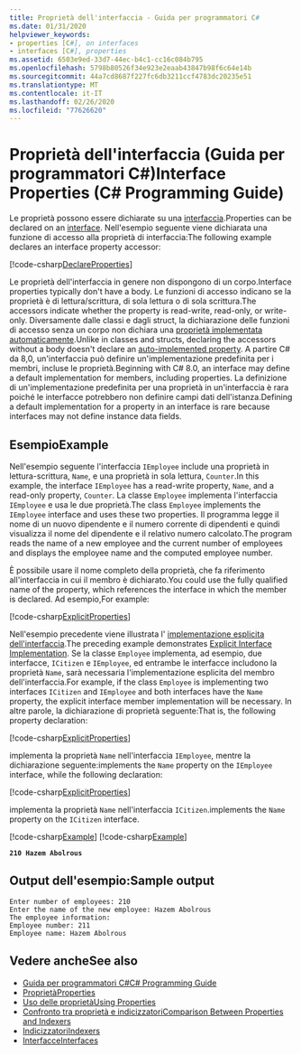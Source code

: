 ```yaml
---
title: Proprietà dell'interfaccia - Guida per programmatori C#
ms.date: 01/31/2020
helpviewer_keywords:
- properties [C#], on interfaces
- interfaces [C#], properties
ms.assetid: 6503e9ed-33d7-44ec-b4c1-cc16c084b795
ms.openlocfilehash: 5798b80526f34e923e2eaab43847b98f6c64e14b
ms.sourcegitcommit: 44a7cd8687f227fc6db3211ccf4783dc20235e51
ms.translationtype: MT
ms.contentlocale: it-IT
ms.lasthandoff: 02/26/2020
ms.locfileid: "77626620"
---
```

# <a name="interface-properties-c-programming-guide"></a><span data-ttu-id="46979-102">Proprietà dell'interfaccia (Guida per programmatori C#)</span><span class="sxs-lookup"><span data-stu-id="46979-102">Interface Properties (C# Programming Guide)</span></span>

<span data-ttu-id="46979-103">Le proprietà possono essere dichiarate su una [interfaccia](../../language-reference/keywords/interface.md).</span><span class="sxs-lookup"><span data-stu-id="46979-103">Properties can be declared on an [interface](../../language-reference/keywords/interface.md).</span></span> <span data-ttu-id="46979-104">Nell'esempio seguente viene dichiarata una funzione di accesso alla proprietà di interfaccia:</span><span class="sxs-lookup"><span data-stu-id="46979-104">The following example declares an interface property accessor:</span></span>

[!code-csharp[DeclareProperties](~/samples/snippets/csharp/interfaces/properties.cs#DeclareInterfaceProperties)]

<span data-ttu-id="46979-105">Le proprietà dell'interfaccia in genere non dispongono di un corpo.</span><span class="sxs-lookup"><span data-stu-id="46979-105">Interface properties typically don't have a body.</span></span> <span data-ttu-id="46979-106">Le funzioni di accesso indicano se la proprietà è di lettura/scrittura, di sola lettura o di sola scrittura.</span><span class="sxs-lookup"><span data-stu-id="46979-106">The accessors indicate whether the property is read-write, read-only, or write-only.</span></span> <span data-ttu-id="46979-107">Diversamente dalle classi e dagli struct, la dichiarazione delle funzioni di accesso senza un corpo non dichiara una [proprietà implementata automaticamente](auto-implemented-properties.md).</span><span class="sxs-lookup"><span data-stu-id="46979-107">Unlike in classes and structs, declaring the accessors without a body doesn't declare an [auto-implemented property](auto-implemented-properties.md).</span></span> <span data-ttu-id="46979-108">A partire C# da 8,0, un'interfaccia può definire un'implementazione predefinita per i membri, incluse le proprietà.</span><span class="sxs-lookup"><span data-stu-id="46979-108">Beginning with C# 8.0, an interface may define a default implementation for members, including properties.</span></span> <span data-ttu-id="46979-109">La definizione di un'implementazione predefinita per una proprietà in un'interfaccia è rara poiché le interfacce potrebbero non definire campi dati dell'istanza.</span><span class="sxs-lookup"><span data-stu-id="46979-109">Defining a default implementation for a property in an interface is rare because interfaces may not define instance data fields.</span></span>

## <a name="example"></a><span data-ttu-id="46979-110">Esempio</span><span class="sxs-lookup"><span data-stu-id="46979-110">Example</span></span>

<span data-ttu-id="46979-111">Nell'esempio seguente l'interfaccia `IEmployee` include una proprietà in lettura-scrittura, `Name`, e una proprietà in sola lettura, `Counter`.</span><span class="sxs-lookup"><span data-stu-id="46979-111">In this example, the interface `IEmployee` has a read-write property, `Name`, and a read-only property, `Counter`.</span></span> <span data-ttu-id="46979-112">La classe `Employee` implementa l'interfaccia `IEmployee` e usa le due proprietà.</span><span class="sxs-lookup"><span data-stu-id="46979-112">The class `Employee` implements the `IEmployee` interface and uses these two properties.</span></span> <span data-ttu-id="46979-113">Il programma legge il nome di un nuovo dipendente e il numero corrente di dipendenti e quindi visualizza il nome del dipendente e il relativo numero calcolato.</span><span class="sxs-lookup"><span data-stu-id="46979-113">The program reads the name of a new employee and the current number of employees and displays the employee name and the computed employee number.</span></span>

<span data-ttu-id="46979-114">È possibile usare il nome completo della proprietà, che fa riferimento all'interfaccia in cui il membro è dichiarato.</span><span class="sxs-lookup"><span data-stu-id="46979-114">You could use the fully qualified name of the property, which references the interface in which the member is declared.</span></span> <span data-ttu-id="46979-115">Ad esempio,</span><span class="sxs-lookup"><span data-stu-id="46979-115">For example:</span></span>

[!code-csharp[ExplicitProperties](~/samples/snippets/csharp/interfaces/properties.cs#ExplicitImplementation)]

<span data-ttu-id="46979-116">Nell'esempio precedente viene illustrata l' [implementazione esplicita dell'interfaccia](../interfaces/explicit-interface-implementation.md).</span><span class="sxs-lookup"><span data-stu-id="46979-116">The preceding example demonstrates [Explicit Interface Implementation](../interfaces/explicit-interface-implementation.md).</span></span> <span data-ttu-id="46979-117">Se la classe `Employee` implementa, ad esempio, due interfacce, `ICitizen` e `IEmployee`, ed entrambe le interfacce includono la proprietà `Name`, sarà necessaria l'implementazione esplicita del membro dell'interfaccia.</span><span class="sxs-lookup"><span data-stu-id="46979-117">For example, if the class `Employee` is implementing two interfaces `ICitizen` and `IEmployee` and both interfaces have the `Name` property, the explicit interface member implementation will be necessary.</span></span> <span data-ttu-id="46979-118">In altre parole, la dichiarazione di proprietà seguente:</span><span class="sxs-lookup"><span data-stu-id="46979-118">That is, the following property declaration:</span></span>

[!code-csharp[ExplicitProperties](~/samples/snippets/csharp/interfaces/properties.cs#ExplicitImplementation)]

<span data-ttu-id="46979-119">implementa la proprietà `Name` nell'interfaccia `IEmployee`, mentre la dichiarazione seguente:</span><span class="sxs-lookup"><span data-stu-id="46979-119">implements the `Name` property on the `IEmployee` interface, while the following declaration:</span></span>

[!code-csharp[ExplicitProperties](~/samples/snippets/csharp/interfaces/properties.cs#CitizenImplementation)]

<span data-ttu-id="46979-120">implementa la proprietà `Name` nell'interfaccia `ICitizen`.</span><span class="sxs-lookup"><span data-stu-id="46979-120">implements the `Name` property on the `ICitizen` interface.</span></span>

[!code-csharp[Example](~/samples/snippets/csharp/interfaces/properties.cs#PropertyExample)]
[!code-csharp[Example](~/samples/snippets/csharp/interfaces/properties.cs#UseProperty)]

**`210 Hazem Abolrous`**

## <a name="sample-output"></a><span data-ttu-id="46979-121">Output dell'esempio:</span><span class="sxs-lookup"><span data-stu-id="46979-121">Sample output</span></span>

```console
Enter number of employees: 210
Enter the name of the new employee: Hazem Abolrous
The employee information:
Employee number: 211
Employee name: Hazem Abolrous
```

## <a name="see-also"></a><span data-ttu-id="46979-122">Vedere anche</span><span class="sxs-lookup"><span data-stu-id="46979-122">See also</span></span>

- [<span data-ttu-id="46979-123">Guida per programmatori C#</span><span class="sxs-lookup"><span data-stu-id="46979-123">C# Programming Guide</span></span>](../index.md)
- [<span data-ttu-id="46979-124">Proprietà</span><span class="sxs-lookup"><span data-stu-id="46979-124">Properties</span></span>](./properties.md)
- [<span data-ttu-id="46979-125">Uso delle proprietà</span><span class="sxs-lookup"><span data-stu-id="46979-125">Using Properties</span></span>](./using-properties.md)
- [<span data-ttu-id="46979-126">Confronto tra proprietà e indicizzatori</span><span class="sxs-lookup"><span data-stu-id="46979-126">Comparison Between Properties and Indexers</span></span>](../indexers/comparison-between-properties-and-indexers.md)
- [<span data-ttu-id="46979-127">Indicizzatori</span><span class="sxs-lookup"><span data-stu-id="46979-127">Indexers</span></span>](../indexers/index.md)
- [<span data-ttu-id="46979-128">Interfacce</span><span class="sxs-lookup"><span data-stu-id="46979-128">Interfaces</span></span>](../interfaces/index.md)
